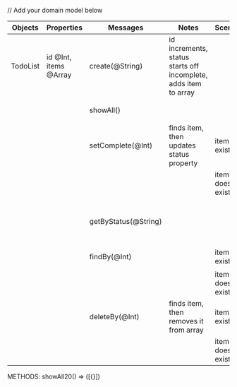 // Add your domain model below

| Objects  | Properties            | Messages             | Notes                                                           | Scenario            | Output                             | Example                                                                       |
| -------- | --------------------- | -------------------- | --------------------------------------------------------------- | ------------------- | ---------------------------------- | ----------------------------------------------------------------------------- |
| TodoList | id @Int, items @Array | create(@String)      | id increments, status starts off incomplete, adds item to array |                     | todo item                          | `create('hello') => {id: 1, text: "hello", status: "incomplete"}`             |
|          |                       | showAll()            |                                                                 |                     | all items                          | `showAll() => [{id: 1, text: "hello", status: "incomplete"}]`                 |
|          |                       | setComplete(@Int)    | finds item, then updates status property                        | item exists         | updated todo item                  | `setComplete(1) => {id: 1, text: "hello", status: "complete"}`                |
|          |                       |                      |                                                                 | item does not exist | thrown error                       | `setComplete(1) => thrown error "Item not Found"`                             |
|          |                       | getByStatus(@String) |                                                                 |                     | array, filtered by property status | `getByStatus("incomplete") => [{id: 1, text: "hello", status: "incomplete"}]` |
|          |                       | findBy(@Int)         |                                                                 | item exists         | item                               | `findBy(1) => {id: 1, text: "hello", status: "incomplete"}`                   |
|          |                       |                      |                                                                 | item does not exist | thrown error                       | `findBy(1) => thrown error "Item not Found"`                                  |
|          |                       | deleteBy(@Int)       | finds item, then removes it from array                          | item exists         | item                               | `deleteBy(@Int) => {id: 1, text: "hello", status: "incomplete"}`              |
|          |                       |                      |                                                                 | item does not exist | thrown error                       | `deleteBy(@Int) => thrown error "Item not Found"`                             |

METHODS:
showAll20() => ([{}])
